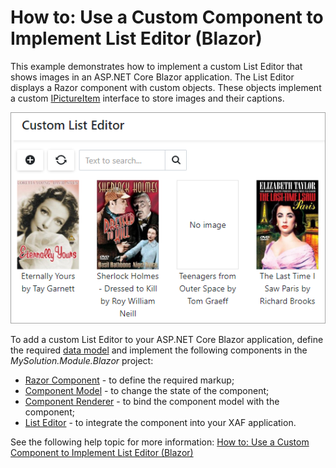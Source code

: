 # How to: Use a Custom Component to Implement List Editor (Blazor)

This example demonstrates how to implement a custom List Editor that shows images in an ASP.NET Core Blazor application. 
The List Editor displays a Razor component with custom objects. These objects implement a custom [IPictureItem](./CS/MySolution.Module/BusinessObjects/IPictureItem.cs) interface to store images and their captions.

![](blazor-custom-list-editor.png)

To add a custom List Editor to your ASP.NET Core Blazor application, define the required [data model](./CS/MySolution.Module/BusinessObjects/PictureItem.cs) and implement the following components in the _MySolution.Module.Blazor_ project:

* [Razor Component](./CS/MySolution.Module.Blazor/PictureItemListView.razor) - to define the required markup;
* [Component Model](./CS/MySolution.Module.Blazor/PictureItemListViewModel.cs) - to change the state of the component;
* [Component Renderer](./CS/MySolution.Module.Blazor/PictureItemListViewRenderer.razor) - to bind the component model with the component;
* [List Editor](./CS/MySolution.Module.Blazor/BlazorCustomListEditor.cs.) - to integrate the component into your XAF application.

See the following help topic for more information: [How to: Use a Custom Component to Implement List Editor (Blazor)](https://docs.devexpress.com/eXpressAppFramework/403258/ui-construction/list-editors/how-to-use-a-custom-component-to-implement-list-editor-blazor)
